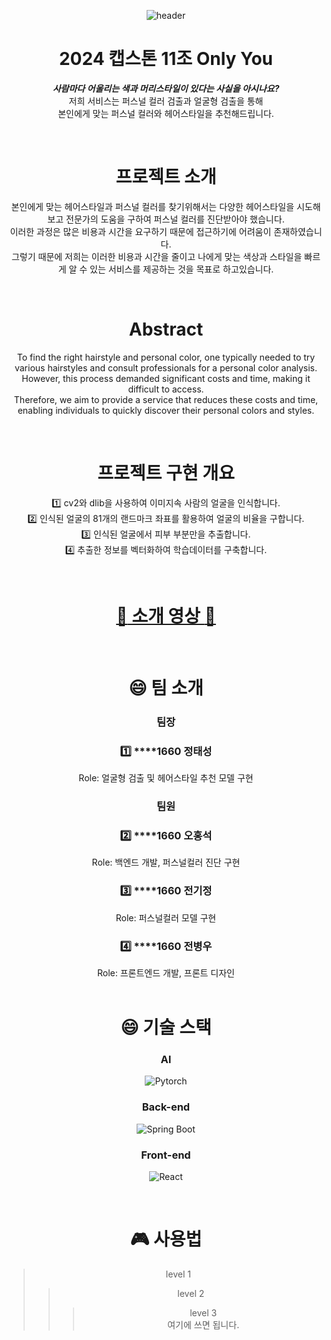 <div align=center>
  
![header](https://capsule-render.vercel.app/api?type=waving&color=gradient&height=300&section=header&text=Only%20You&fontSize=90)
  
</div>

<div align=center>

# 2024 캡스톤 11조 **Only You**
***사람마다 어울리는 색과 머리스타일이 있다는 사실을 아시나요?***<br>저희 서비스는 퍼스널 컬러 검출과 얼굴형 검출을 통해 <br>본인에게 맞는 퍼스널 컬러와 헤어스타일을 추천해드립니다.

<br>

# 프로젝트 소개
본인에게 맞는 헤어스타일과 퍼스널 컬러를 찾기위해서는 다양한 헤어스타일을 시도해보고 전문가의 도움을 구하여 퍼스널 컬러를 진단받아야 했습니다. <br>
이러한 과정은 많은 비용과 시간을 요구하기 때문에 접근하기에 어려움이 존재하였습니다. <br>
그렇기 때문에 저희는 이러한 비용과 시간을 줄이고 나에게 맞는 색상과 스타일을 빠르게 알 수 있는 서비스를 제공하는 것을 목표로 하고있습니다.

<br>

# Abstract
To find the right hairstyle and personal color, one typically needed to try various hairstyles and consult professionals for a personal color analysis. 
However, this process demanded significant costs and time, making it difficult to access. <br>
Therefore, we aim to provide a service that reduces these costs and time, enabling individuals to quickly discover their personal colors and styles.

<br>

# 프로젝트 구현 개요
:one: cv2와 dlib을 사용하여 이미지속 사람의 얼굴을 인식합니다.<br>
:two: 인식된 얼굴의 81개의 랜드마크 좌표를 활용하여 얼굴의 비율을 구합니다.<br>
:three: 인식된 얼굴에서 피부 부분만을 추출합니다.<br>
:four: 추출한 정보를 벡터화하여 학습데이터를 구축합니다.

<br>

# [:link: 소개 영상 :link:](www.youtube.com)
<br>




# :smile: 팀 소개
###  팀장 
### :one: ****1660 정태성 <br>
Role: 얼굴형 검출 및 헤어스타일 추천 모델 구현
###  팀원  <br>
### :two: ****1660 오홍석
Role: 백엔드 개발, 퍼스널컬러 진단 구현
### :three: ****1660 전기정 
Role: 퍼스널컬러 모델 구현
### :four: ****1660 전병우  
Role: 프론트엔드 개발, 프론트 디자인
<br>
<br>
# :smile: 기술 스택
### AI
![Pytorch](https://img.shields.io/badge/PyTorch-EE4C2C.svg?style=flat-square&logo=React&logoColor=white)
### Back-end
![Spring Boot](https://img.shields.io/badge/SpringBoot-6DB33F.svg?style=flat-square&logo=React&logoColor=white)
### Front-end
![React](https://img.shields.io/badge/React-61DAFB.svg?style=flat-square&logo=React&logoColor=white)

<br>

# :video_game: 사용법
>level 1
>>level 2
>>>level 3<br> 여기에 쓰면 됩니다.

</div>
